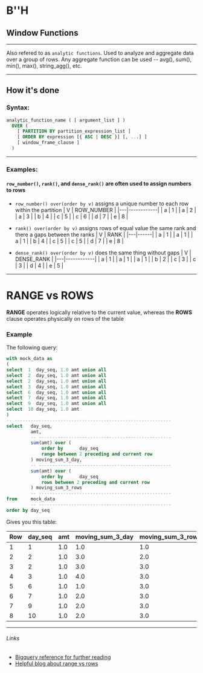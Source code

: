 # B''H

## Window Functions

---

Also refered to as `analytic functions`.
Used to analyze and aggregate data over a group of rows. Any aggregate function can be used -- avg(), sum(), min(), max(), string_agg(), etc. 

---

## How it's done

### Syntax:
```sql
analytic_function_name ( [ argument_list ] )
  OVER (
    [ PARTITION BY partition_expression_list ]
    [ ORDER BY expression [{ ASC | DESC }] [, ...] ]
    [ window_frame_clause ]
  )
```

---

### Examples:

#### `row_number()`, `rank()`, and `dense_rank()` are often used to assign numbers to rows

- `row_number() over(order by v)` assigns a unique number to each row within the partition
   | V | ROW_NUMBER |
   |---|------------|
   | a |          1 |
   | a |          2 |
   | a |          3 |
   | b |          4 |
   | c |          5 |
   | c |          6 |
   | d |          7 |
   | e |          8 |

- `rank() over(order by v)` assigns rows of equal value the same rank and there a gaps between the ranks
   | V | RANK |
   |---|------|
   | a |    1 |
   | a |    1 |
   | a |    1 |
   | b |    4 |
   | c |    5 |
   | c |    5 |
   | d |    7 |
   | e |    8 | 

- `dense_rank() over(order by v)` does the same thing without gaps
   | V | DENSE_RANK |
   |---|------------|
   | a |          1 |
   | a |          1 |
   | a |          1 |
   | b |          2 |
   | c |          3 |
   | c |          3 |
   | d |          4 |
   | e |          5 |

---

# RANGE vs ROWS

**RANGE** operates logically relative to the current value, whereas the 
**ROWS** clause operates physically on rows of the table

### Example

The following query:

```sql
with mock_data as
(
select  1  day_seq, 1.0 amt union all
select  2  day_seq, 1.0 amt union all
select  2  day_seq, 1.0 amt union all
select  3  day_seq, 1.0 amt union all
select  6  day_seq, 1.0 amt union all
select  7  day_seq, 1.0 amt union all
select  9  day_seq, 1.0 amt union all
select  10 day_seq, 1.0 amt 
)
-- ----------------------------------------------------------
select   day_seq,
         amt,                
         -- -------------------------------------------------
         sum(amt) over (             
             order by      day_seq
             range between 2 preceding and current row
         ) moving_sum_3_day,    
         -- -------------------------------------------------
         sum(amt) over (             
             order by      day_seq
             rows between 2 preceding and current row
         ) moving_sum_3_rows     
         -- -------------------------------------------------
from     mock_data
         -- -------------------------------------------------
order by day_seq
```

Gives you this table:

|Row|day_seq|amt|moving_sum_3_day|moving_sum_3_rows|
|---|---|---|---|---|
|1|1|1.0|1.0|1.0|
|2|2|1.0|3.0|2.0|
|3|2|1.0|3.0|3.0|
|4|3|1.0|4.0|3.0|
|5|6|1.0|1.0|3.0|
|6|7|1.0|2.0|3.0|
|7|9|1.0|2.0|3.0|
|8|10|1.0|2.0|3.0|

---

###### Links
- [Bigquery reference for further reading](https://cloud.google.com/bigquery/docs/reference/standard-sql/analytic-function-concepts)
- [Helpful blog about range vs rows](https://sonra.io/2017/08/22/window-function-rows-and-range-on-redshift-and-bigquery/)